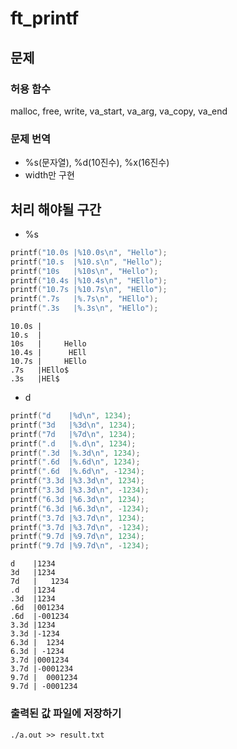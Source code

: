 # ft_printf
## 문제
### 허용 함수
malloc, free, write, va_start, va_arg, va_copy, va_end

### 문제 번역
* %s(문자열), %d(10진수), %x(16진수)
* width만 구현

## 처리 해야될 구간
* %s
~~~c
printf("10.0s |%10.0s\n", "Hello");
printf("10.s  |%10.s\n", "Hello");
printf("10s   |%10s\n", "Hello");
printf("10.4s |%10.4s\n", "HEllo");
printf("10.7s |%10.7s\n", "HEllo");
printf(".7s   |%.7s\n", "HEllo");
printf(".3s   |%.3s\n", "HEllo");
~~~

~~~
10.0s |          
10.s  |          
10s   |     Hello
10.4s |      HEll
10.7s |     HEllo
.7s   |HEllo$
.3s   |HEl$
~~~

* d
~~~c
printf("d    |%d\n", 1234);
printf("3d   |%3d\n", 1234);
printf("7d   |%7d\n", 1234);
printf(".d   |%.d\n", 1234);
printf(".3d  |%.3d\n", 1234);
printf(".6d  |%.6d\n", 1234);
printf(".6d  |%.6d\n", -1234);
printf("3.3d |%3.3d\n", 1234);
printf("3.3d |%3.3d\n", -1234);
printf("6.3d |%6.3d\n", 1234);
printf("6.3d |%6.3d\n", -1234);
printf("3.7d |%3.7d\n", 1234);
printf("3.7d |%3.7d\n", -1234);
printf("9.7d |%9.7d\n", 1234);
printf("9.7d |%9.7d\n", -1234);
~~~

~~~
d    |1234
3d   |1234
7d   |   1234
.d   |1234
.3d  |1234
.6d  |001234
.6d  |-001234
3.3d |1234
3.3d |-1234
6.3d |  1234
6.3d | -1234
3.7d |0001234
3.7d |-0001234
9.7d |  0001234
9.7d | -0001234
~~~

### 출력된 값 파일에 저장하기
~~~shell
./a.out >> result.txt
~~~
